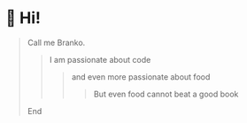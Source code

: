# :wave: Hi!

> Call me Branko.
>> I am passionate about code 
>>> and even more passionate about food
>>>> But even food cannot beat a good book
>>>> 
> End
